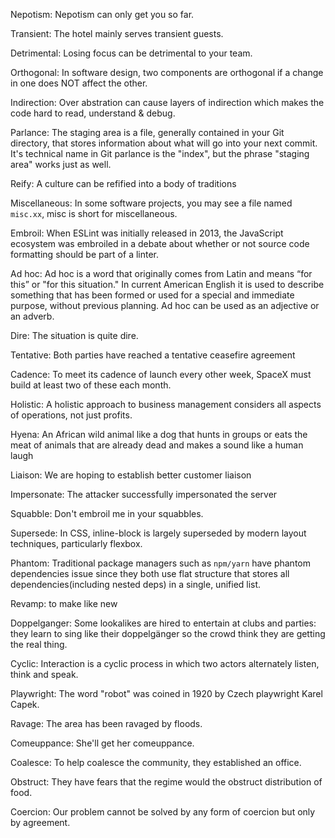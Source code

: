 Nepotism: Nepotism can only get you so far.

Transient: The hotel mainly serves transient guests.

Detrimental: Losing focus can be detrimental to your team.

Orthogonal: In software design, two components are orthogonal if a change in one does NOT affect the other.

Indirection: Over abstration can cause layers of indirection which makes the code hard to read, understand & debug.

Parlance: The staging area is a file, generally contained in your Git directory, that stores information about what will go into your next commit. It's technical name in Git parlance is the "index", but the phrase "staging area" works just as well.

Reify: A culture can be refified into a body of traditions

Miscellaneous: In some software projects, you may see a file named `misc.xx`, misc is short for miscellaneous.

Embroil: When ESLint was initially released in 2013, the JavaScript ecosystem was embroiled in a debate about whether or not source code formatting should be part of a linter.

Ad hoc: Ad hoc is a word that originally comes from Latin and means “for this” or "for this situation." In current American English it is used to describe something that has been formed or used for a special and immediate purpose, without previous planning. Ad hoc can be used as an adjective or an adverb.

Dire: The situation is quite dire.

Tentative: Both parties have reached a tentative ceasefire agreement

Cadence: To meet its cadence of launch every other week, SpaceX must build at least two of these each month.

Holistic: A holistic approach to business management considers all aspects of operations, not just profits.

Hyena: An African wild animal like a dog that hunts in groups or eats the meat of animals that are already dead and makes a sound like a human laugh

Liaison: We are hoping to establish better customer liaison

Impersonate: The attacker successfully impersonated the server

Squabble: Don't embroil me in your squabbles.

Supersede: In CSS, inline-block is largely superseded by modern layout techniques, particularly flexbox.

Phantom: Traditional package managers such as `npm/yarn` have phantom dependencies issue since they both use flat structure that stores all dependencies(including nested deps) in a single, unified list.

Revamp: to make like new

Doppelganger: Some lookalikes are hired to entertain at clubs and parties: they learn to sing like their doppelgänger so the crowd think they are getting the real thing.

Cyclic: Interaction is a cyclic process in which two actors alternately listen, think and speak.

Playwright: The word "robot" was coined in 1920 by Czech playwright Karel Capek.

Ravage: The area has been ravaged by floods.

Comeuppance: She'll get her comeuppance.

Coalesce: To help coalesce the community, they established an office.

Obstruct: They have fears that the regime would the obstruct distribution of food.

Coercion: Our problem cannot be solved by any form of coercion but only by agreement.


